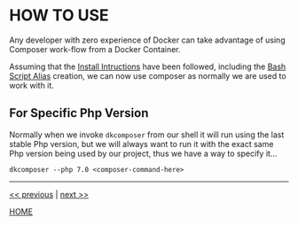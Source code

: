 # HOW TO USE

Any developer with zero experience of Docker can take advantage of using Composer work-flow from a Docker Container.

Assuming that the [Install Intructions](install.md) have been followed, including the
[Bash Script Alias](install.md#bash-script-alias) creation, we can now use composer as normally we are used to work with it.

## For Specific Php Version

Normally when we invoke `dkcomposer` from our shell it will run using the last stable Php version, but we will always want to run it with the exact same Php version being used by our project, thus we have a way to specify it...

```
dkcomposer --php 7.0 <composer-command-here>
```

---

[<< previous](https://gitlab.com/exadra37-docker-images/php7/composer/blob/master/docs/how-to/install.md) | [next >>](https://gitlab.com/exadra37-docker-images/php7/composer/blob/master/CONTRIBUTING.md)

[HOME](https://gitlab.com/exadra37-docker-images/php7/composer/blob/master/README.md)
